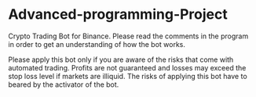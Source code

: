 # Advanced-programming-Project
Crypto Trading Bot for Binance.
Please read the comments in the program in order to get an understanding of how the bot works.

Please apply this bot only if you are aware of the risks that come with automated trading.
Profits are not guaranteed and losses may exceed the stop loss level if markets are illiquid.
The risks of applying this bot have to beared by the activator of the bot.
